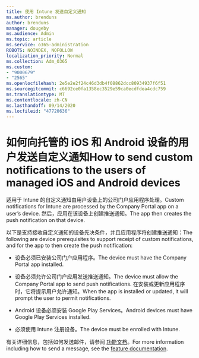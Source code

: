 ```yaml
---
title: 使用 Intune 发送自定义通知
ms.author: brenduns
author: brenduns
manager: dougeby
ms.audience: Admin
ms.topic: article
ms.service: o365-administration
ROBOTS: NOINDEX, NOFOLLOW
localization_priority: Normal
ms.collection: Adm_O365
ms.custom:
- "9000679"
- "2565"
ms.openlocfilehash: 2e5e2e2f24c46d3db4f08862dcc80934937f6f51
ms.sourcegitcommit: c6692ce0fa1358ec3529e59ca0ecdfdea4cdc759
ms.translationtype: MT
ms.contentlocale: zh-CN
ms.lasthandoff: 09/14/2020
ms.locfileid: "47720636"
---
```

# <a name="how-to-send-custom-notifications-to-the-users-of-managed-ios-and-android-devices"></a><span data-ttu-id="e6375-102">如何向托管的 iOS 和 Android 设备的用户发送自定义通知</span><span class="sxs-lookup"><span data-stu-id="e6375-102">How to send custom notifications to the users of managed iOS and Android devices</span></span>

<span data-ttu-id="e6375-103">适用于 Intune 的自定义通知由用户设备上的公司门户应用程序处理。</span><span class="sxs-lookup"><span data-stu-id="e6375-103">Custom notifications for Intune are processed by the Company Portal app on a user’s device.</span></span> <span data-ttu-id="e6375-104">然后，应用在该设备上创建推送通知。</span><span class="sxs-lookup"><span data-stu-id="e6375-104">The app then creates the push notification on that device.</span></span>

<span data-ttu-id="e6375-105">以下是支持接收自定义通知的设备先决条件，并且应用程序将创建推送通知：</span><span class="sxs-lookup"><span data-stu-id="e6375-105">The following are device prerequisites to support receipt of custom notifications, and for the app to then create the push notification:</span></span>

- <span data-ttu-id="e6375-106">设备必须已安装公司门户应用程序。</span><span class="sxs-lookup"><span data-stu-id="e6375-106">The device must have the Company Portal app installed.</span></span>  

- <span data-ttu-id="e6375-107">设备必须允许公司门户应用发送推送通知。</span><span class="sxs-lookup"><span data-stu-id="e6375-107">The device must allow the Company Portal app to send push notifications.</span></span> <span data-ttu-id="e6375-108">在安装或更新应用程序时，它将提示用户允许通知。</span><span class="sxs-lookup"><span data-stu-id="e6375-108">When the app is installed or updated, it will prompt the user to permit notifications.</span></span>

- <span data-ttu-id="e6375-109">Android 设备必须安装 Google Play Services。</span><span class="sxs-lookup"><span data-stu-id="e6375-109">Android devices must have Google Play Services installed.</span></span>

- <span data-ttu-id="e6375-110">必须使用 Intune 注册设备。</span><span class="sxs-lookup"><span data-stu-id="e6375-110">The device must be enrolled with Intune.</span></span>

<span data-ttu-id="e6375-111">有关详细信息，包括如何发送邮件，请参阅 [功能文档](https://docs.microsoft.com/intune/custom-notifications)。</span><span class="sxs-lookup"><span data-stu-id="e6375-111">For more information including how to send a message, see the [feature documentation](https://docs.microsoft.com/intune/custom-notifications).</span></span>
